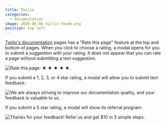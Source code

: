 ```yaml
---
title: Twilio
categories:
  - documentation
image: 2020-06-06-twilio-thumb.png
position: top left
---
```


[Twilio's documentation](https://www.twilio.com/docs/api) pages has a "Rate this page" feature at the top and bottom of pages. When you click to choose a rating, a modal opens for you to submit a suggestion with your rating. It does not appear that you can rate a page without submitting a text suggestion.

![Rate this page: ★ ★ ★ ★ ★.](/feedback-library/img/2020-06-06-twilio.png)

If you submit a 1, 2, 3, or 4 star rating, a modal will allow you to submit text feedback:

![We are always striving to improve our documentation quality, and your feedback is valuable to us.](/feedback-library/img/2020-06-06-twilio-2.png)

If you submit a 5 star rating, a modal will show its referral program:

![Thanks for your feedback! Refer us and get $10 in 3 simple steps.](/feedback-library/img/2020-06-06-twilio-3.png)
